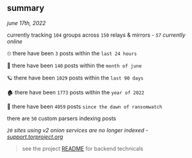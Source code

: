 
## summary
_june 17th, 2022_

currently tracking `104` groups across `150` relays & mirrors - _`57` currently online_

⏲ there have been `3` posts within the `last 24 hours`

🦈 there have been `140` posts within the `month of june`

🪐 there have been `1029` posts within the `last 90 days`

🏚 there have been `1773` posts within the `year of 2022`

🦕 there have been `4059` posts `since the dawn of ransomwatch`

there are `50` custom parsers indexing posts

_`20` sites using v2 onion services are no longer indexed - [support.torproject.org](https://support.torproject.org/onionservices/v2-deprecation/)_

> see the project [README](https://github.com/joshhighet/ransomwatch#ransomwatch--) for backend technicals
